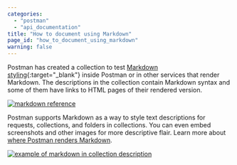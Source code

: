 ```yaml
---
categories:
  - "postman"
  - "api_documentation"
title: "How to document using Markdown"
page_id: "how_to_document_using_markdown"
warning: false
---
```


Postman has created a collection to test [Markdown styling](https://documenter.getpostman.com/view/33232/markdown-in-api-documentation/JsGc){:target="_blank"} inside Postman or in other services that render Markdown. The descriptions in the collection contain Markdown syntax and some of them have links to HTML pages of their rendered version. 

[![markdown reference](https://s3.amazonaws.com/postman-static-getpostman-com/postman-docs/59188697.png)](https://s3.amazonaws.com/postman-static-getpostman-com/postman-docs/59188697.png)

Postman supports Markdown as a way to style text descriptions for requests, collections, and folders in collections. You can even embed screenshots and other images for more descriptive flair. Learn more about [where Postman renders Markdown](/docs/postman/collections/using_markdown_for_descriptions).

[![example of markdown in collection description](https://s3.amazonaws.com/postman-static-getpostman-com/postman-docs/docs-markdown.png)](https://s3.amazonaws.com/postman-static-getpostman-com/postman-docs/docs-markdown.png)
